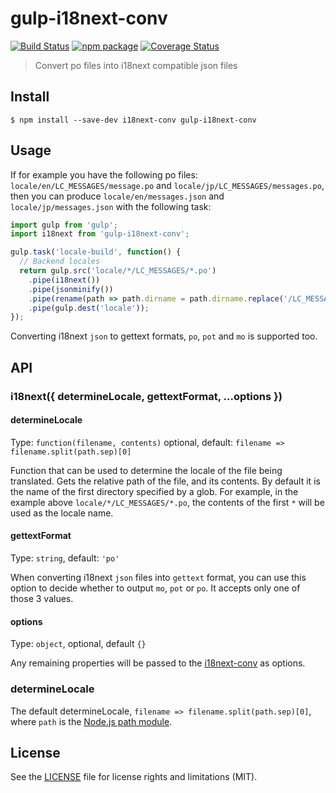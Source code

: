 # gulp-i18next-conv

[![Build Status][build-badge]][build]
[![npm package][npm-badge]][npm]
[![Coverage Status][coveralls-badge]][coveralls]

> Convert po files into i18next compatible json files

## Install

```
$ npm install --save-dev i18next-conv gulp-i18next-conv
```


## Usage

If for example you have the following po files: `locale/en/LC_MESSAGES/message.po` and `locale/jp/LC_MESSAGES/messages.po`, then you can produce `locale/en/messages.json` and `locale/jp/messages.json` with the following task:

```js
import gulp from 'gulp';
import i18next from 'gulp-i18next-conv';

gulp.task('locale-build', function() {
  // Backend locales
  return gulp.src('locale/*/LC_MESSAGES/*.po')
    .pipe(i18next())
    .pipe(jsonminify())
    .pipe(rename(path => path.dirname = path.dirname.replace('/LC_MESSAGES', '')))
    .pipe(gulp.dest('locale'));
});
```

Converting i18next `json` to gettext formats, `po`, `pot` and `mo` is supported too.

## API

### i18next({ determineLocale, gettextFormat, ...options })

#### determineLocale

Type: `function(filename, contents)` optional, default: `filename => filename.split(path.sep)[0]`

Function that can be used to determine the locale of the file being translated. Gets the relative path of the file, and its contents. By default it is the name of the first directory specified by a glob. For example, in the example above `locale/*/LC_MESSAGES/*.po`, the contents of the first `*` will be used as the locale name.

#### gettextFormat

Type: `string`, default: `'po'`

When converting i18next `json` files into `gettext` format, you can use this option to decide whether to output `mo`, `pot` or `po`. It accepts only one of those 3 values.

#### options

Type: `object`, optional, default `{}`

Any remaining properties will be passed to the [i18next-conv](https://github.com/i18next/i18next-gettext-converter) as options.

### determineLocale

The default determineLocale, `filename => filename.split(path.sep)[0]`, where `path` is the [Node.js path module](https://nodejs.org/api/path.html).

## License

See the [LICENSE](LICENSE.md) file for license rights and limitations (MIT).

[build-badge]: https://img.shields.io/github/workflow/status/dotcore64/gulp-i18next-conv/test/master?style=flat-square
[build]: https://github.com/dotcore64/gulp-i18next-conv/actions

[npm-badge]: https://img.shields.io/npm/v/gulp-i18next-conv.svg?style=flat-square
[npm]: https://www.npmjs.org/package/gulp-i18next-conv

[coveralls-badge]: https://img.shields.io/coveralls/dotcore64/gulp-i18next-conv/master.svg?style=flat-square
[coveralls]: https://coveralls.io/r/dotcore64/gulp-i18next-conv
